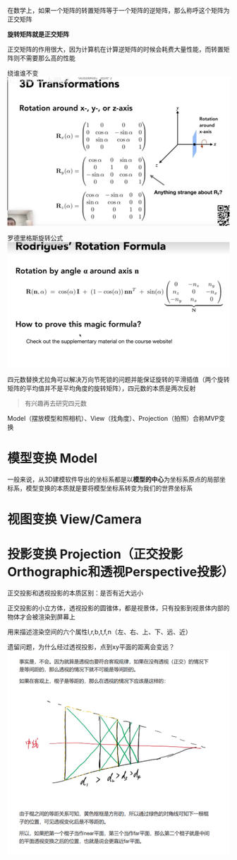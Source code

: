 在数学上，如果一个矩阵的转置矩阵等于一个矩阵的逆矩阵，那么称呼这个矩阵为正交矩阵

**旋转矩阵就是正交矩阵**

正交矩阵的作用很大，因为计算机在计算逆矩阵的时候会耗费大量性能，而转置矩阵则不需要那么高的性能

绕谁谁不变
![图片](./Image/04_01.png)

罗德里格斯旋转公式
![图片](./Image/04_02.png)

四元数替换尤拉角可以解决万向节死锁的问题并能保证旋转的平滑插值（两个旋转矩阵的平均值并不是平均角度的旋转矩阵），四元数的本质是两次反射
> 有兴趣再去研究四元数

Model（摆放模型和照相机）、View（找角度）、Projection（拍照）合称MVP变换

# 模型变换 Model
一般来说，从3D建模软件导出的坐标系都是以**模型的中心**为坐标系原点的局部坐标系，模型变换的本质就是要将模型坐标系转变为我们的世界坐标系

# 视图变换 View/Camera
 
# 投影变换 Projection（正交投影Orthographic和透视Perspective投影）
正交投影和透视投影的本质区别：是否有近大远小

正交投影的小立方体，透视投影的圆锥体，都是视景体，只有投影到视景体内部的物体才会被渲染到屏幕上

用来描述渲染空间的六个属性l,r,b,t,f,n（左、右、上、下、远、近）

遗留问题，为什么经过透视投影，点到xy平面的距离会变远？
![图片](./Image/04_03.png)